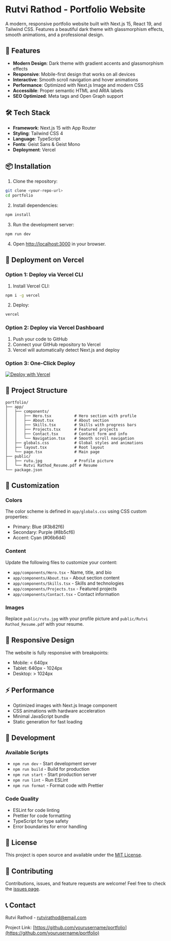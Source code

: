 # Rutvi Rathod - Portfolio Website

A modern, responsive portfolio website built with Next.js 15, React 19, and Tailwind CSS. Features a beautiful dark theme with glassmorphism effects, smooth animations, and a professional design.

## 🚀 Features

- **Modern Design**: Dark theme with gradient accents and glassmorphism effects
- **Responsive**: Mobile-first design that works on all devices
- **Interactive**: Smooth scroll navigation and hover animations
- **Performance**: Optimized with Next.js Image and modern CSS
- **Accessible**: Proper semantic HTML and ARIA labels
- **SEO Optimized**: Meta tags and Open Graph support

## 🛠️ Tech Stack

- **Framework**: Next.js 15 with App Router
- **Styling**: Tailwind CSS 4
- **Language**: TypeScript
- **Fonts**: Geist Sans & Geist Mono
- **Deployment**: Vercel

## 📦 Installation

1. Clone the repository:

```bash
git clone <your-repo-url>
cd portfolio
```

2. Install dependencies:

```bash
npm install
```

3. Run the development server:

```bash
npm run dev
```

4. Open [http://localhost:3000](http://localhost:3000) in your browser.

## 🚀 Deployment on Vercel

### Option 1: Deploy via Vercel CLI

1. Install Vercel CLI:

```bash
npm i -g vercel
```

2. Deploy:

```bash
vercel
```

### Option 2: Deploy via Vercel Dashboard

1. Push your code to GitHub
2. Connect your GitHub repository to Vercel
3. Vercel will automatically detect Next.js and deploy

### Option 3: One-Click Deploy

[![Deploy with Vercel](https://vercel.com/button)](https://vercel.com/new/clone?repository-url=https://github.com/yourusername/portfolio)

## 📁 Project Structure

```
portfolio/
├── app/
│   ├── components/
│   │   ├── Hero.tsx          # Hero section with profile
│   │   ├── About.tsx         # About section
│   │   ├── Skills.tsx        # Skills with progress bars
│   │   ├── Projects.tsx      # Featured projects
│   │   ├── Contact.tsx       # Contact form and info
│   │   └── Navigation.tsx    # Smooth scroll navigation
│   ├── globals.css           # Global styles and animations
│   ├── layout.tsx            # Root layout
│   └── page.tsx              # Main page
├── public/
│   ├── rutu.jpg              # Profile picture
│   └── Rutvi Rathod_Resume.pdf # Resume
└── package.json
```

## 🎨 Customization

### Colors

The color scheme is defined in `app/globals.css` using CSS custom properties:

- Primary: Blue (#3b82f6)
- Secondary: Purple (#8b5cf6)
- Accent: Cyan (#06b6d4)

### Content

Update the following files to customize your content:

- `app/components/Hero.tsx` - Name, title, and bio
- `app/components/About.tsx` - About section content
- `app/components/Skills.tsx` - Skills and technologies
- `app/components/Projects.tsx` - Featured projects
- `app/components/Contact.tsx` - Contact information

### Images

Replace `public/rutu.jpg` with your profile picture and `public/Rutvi Rathod_Resume.pdf` with your resume.

## 📱 Responsive Design

The website is fully responsive with breakpoints:

- Mobile: < 640px
- Tablet: 640px - 1024px
- Desktop: > 1024px

## ⚡ Performance

- Optimized images with Next.js Image component
- CSS animations with hardware acceleration
- Minimal JavaScript bundle
- Static generation for fast loading

## 🔧 Development

### Available Scripts

- `npm run dev` - Start development server
- `npm run build` - Build for production
- `npm run start` - Start production server
- `npm run lint` - Run ESLint
- `npm run format` - Format code with Prettier

### Code Quality

- ESLint for code linting
- Prettier for code formatting
- TypeScript for type safety
- Error boundaries for error handling

## 📄 License

This project is open source and available under the [MIT License](LICENSE).

## 🤝 Contributing

Contributions, issues, and feature requests are welcome! Feel free to check the [issues page](https://github.com/yourusername/portfolio/issues).

## 📞 Contact

Rutvi Rathod - [rutvirathod@email.com](mailto:rutvirathod@email.com)

Project Link: [https://github.com/yourusername/portfolio](https://github.com/yourusername/portfolio)
